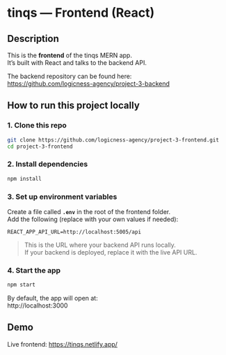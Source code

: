 # tinqs — Frontend (React)

## Description
This is the **frontend** of the tinqs MERN app.  
It’s built with React and talks to the backend API.

 The backend repository can be found here:  
https://github.com/logicness-agency/project-3-backend

## How to run this project locally

### 1. Clone this repo
```bash
git clone https://github.com/logicness-agency/project-3-frontend.git
cd project-3-frontend
```

### 2. Install dependencies
```bash
npm install
```

### 3. Set up environment variables
Create a file called **`.env`** in the root of the frontend folder.  
Add the following (replace with your own values if needed):

```
REACT_APP_API_URL=http://localhost:5005/api
```

> This is the URL where your backend API runs locally.  
> If your backend is deployed, replace it with the live API URL.

### 4. Start the app
```bash
npm start
```
By default, the app will open at:  
http://localhost:3000

## Demo
Live frontend: https://tinqs.netlify.app/
